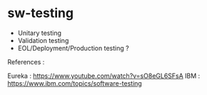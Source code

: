 # sw-testing

- Unitary testing 
- Validation testing
- EOL/Deployment/Production testing ? 


References : 

Eureka : https://www.youtube.com/watch?v=sO8eGL6SFsA
IBM : https://www.ibm.com/topics/software-testing




